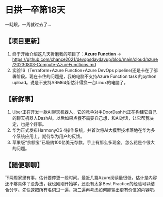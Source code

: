 # 日拱一卒第18天

一眨眼，一周就过去了...

## 【项目更新】
1. 终于开始介绍这几天折磨我的项目了：**Azure Function** -> https://github.com/chance2021/devopsdaydayup/blob/main/cloud/azure/20230803-Compute-AzureFunctions.md
2. 实验16（Terraform+Azure Function+Azure DevOps pipeline)还是卡在了部署阶段。现在卡住的问题是，我的电脑不支持Azure Function task 的python upload。说是不支持ARM64架估计得换一台Linux的电脑了。

## 【新鲜事】
1. Uber正在开发一款AI聊天机器人，它的竞争对手DoorDash也正在构建它自己的聊天机器人DashAI。以后如果点餐不需要自己想，和AI对话，让它帮我决定，也是个好事。
2. 华为正式发布HarmonyOS 4操作系统，并首次将AI大模型技术落地在华为多个系统应用上。期待华为用户的反馈。
3. 苹果版“余额宝”已吸纳100亿美元存款。手上有那么多现金，怎么花是个很大的问题。

## 【随便聊聊】
下两周家里有事，估计要停更一段时间。最近几篇Azure阅读量很低，估计是内容还不够具体？没办法，我也刚刚开始学，还没有太多Best Practice的经验可以结合分享。先快速把所有名词过一遍，第二遍再考虑如何能输出更有价值的内容吧。
